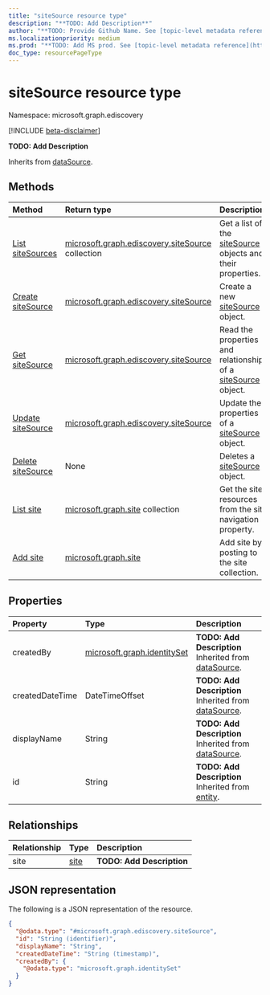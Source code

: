 ```yaml
---
title: "siteSource resource type"
description: "**TODO: Add Description**"
author: "**TODO: Provide Github Name. See [topic-level metadata reference](https://msgo.azurewebsites.net/add/document/guidelines/metadata.html#topic-level-metadata)**"
ms.localizationpriority: medium
ms.prod: "**TODO: Add MS prod. See [topic-level metadata reference](https://msgo.azurewebsites.net/add/document/guidelines/metadata.html#topic-level-metadata)**"
doc_type: resourcePageType
---
```


# siteSource resource type

Namespace: microsoft.graph.ediscovery

[!INCLUDE [beta-disclaimer](../../includes/beta-disclaimer.md)]

**TODO: Add Description**


Inherits from [dataSource](../resources/ediscovery-datasource.md).

## Methods
|Method|Return type|Description|
|:---|:---|:---|
|[List siteSources](../api/ediscovery-sitesource-list.md)|[microsoft.graph.ediscovery.siteSource](../resources/ediscovery-sitesource.md) collection|Get a list of the [siteSource](../resources/ediscovery-sitesource.md) objects and their properties.|
|[Create siteSource](../api/ediscovery-sitesource-create.md)|[microsoft.graph.ediscovery.siteSource](../resources/ediscovery-sitesource.md)|Create a new [siteSource](../resources/ediscovery-sitesource.md) object.|
|[Get siteSource](../api/ediscovery-sitesource-get.md)|[microsoft.graph.ediscovery.siteSource](../resources/ediscovery-sitesource.md)|Read the properties and relationships of a [siteSource](../resources/ediscovery-sitesource.md) object.|
|[Update siteSource](../api/ediscovery-sitesource-update.md)|[microsoft.graph.ediscovery.siteSource](../resources/ediscovery-sitesource.md)|Update the properties of a [siteSource](../resources/ediscovery-sitesource.md) object.|
|[Delete siteSource](../api/ediscovery-sitesource-delete.md)|None|Deletes a [siteSource](../resources/ediscovery-sitesource.md) object.|
|[List site](../api/ediscovery-sitesource-list-site.md)|[microsoft.graph.site](../resources/ediscovery-site.md) collection|Get the site resources from the site navigation property.|
|[Add site](../api/ediscovery-sitesource-post-site.md)|[microsoft.graph.site](../resources/ediscovery-site.md)|Add site by posting to the site collection.|

## Properties
|Property|Type|Description|
|:---|:---|:---|
|createdBy|[microsoft.graph.identitySet](../resources/ediscovery-identityset.md)|**TODO: Add Description** Inherited from [dataSource](../resources/ediscovery-datasource.md).|
|createdDateTime|DateTimeOffset|**TODO: Add Description** Inherited from [dataSource](../resources/ediscovery-datasource.md).|
|displayName|String|**TODO: Add Description** Inherited from [dataSource](../resources/ediscovery-datasource.md).|
|id|String|**TODO: Add Description** Inherited from [entity](../resources/ediscovery-entity.md).|

## Relationships
|Relationship|Type|Description|
|:---|:---|:---|
|site|[site](../resources/ediscovery-site.md)|**TODO: Add Description**|

## JSON representation
The following is a JSON representation of the resource.
<!-- {
  "blockType": "resource",
  "keyProperty": "id",
  "@odata.type": "microsoft.graph.ediscovery.siteSource",
  "baseType": "microsoft.graph.ediscovery.dataSource",
  "openType": false
}
-->
``` json
{
  "@odata.type": "#microsoft.graph.ediscovery.siteSource",
  "id": "String (identifier)",
  "displayName": "String",
  "createdDateTime": "String (timestamp)",
  "createdBy": {
    "@odata.type": "microsoft.graph.identitySet"
  }
}
```

